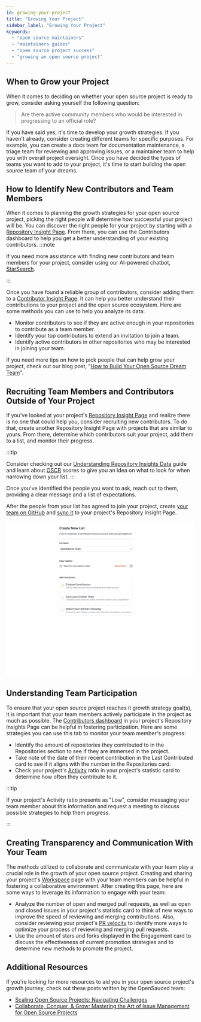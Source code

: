 ```yaml
---
id: growing-your-project
title: "Growing Your Project"
sidebar_label: "Growing Your Project"
keywords:
  - "open source maintainers"
  - "maintainers guides"
  - "open source project success"
  - "growing an open source project"
---
```




## When to Grow your Project

When it comes to deciding on whether your open source project is ready to grow, consider asking yourself the following question:

> Are there active community members who would be interested in progressing to an official role?

If you have said yes, it's time to develop your growth strategies. If you haven't already, consider creating different teams for specific purposes. For example, you can create a docs team for documentation maintenance, a triage team for reviewing and approving issues, or a maintainer team to help you with overall project oversight. Once you have decided the types of teams you want to add to your project, it's time to start building the open source team of your dreams.

## How to Identify New Contributors and Team Members

When it comes to planning the growth strategies for your open source project, picking the right people will determine how successful your project will be. You can discover the right people for your project by starting with a [Repository Insight Page](../maintainers/maintainers-guide.md#creating-a-new-repository-insight-page). From there, you can use the Contributors dashboard to help you get a better understanding of your existing contributors.
:::note

If you need more assistance with finding new contributors and team members for your project, consider using our AI-powered chatbot, [StarSearch](../features/star-search.md#user-guide).

:::

Once you have found a reliable group of contributors, consider adding them to a [Contributor Insight Page](../maintainers/maintainers-guide.md#creating-a-new-contributor-insight-page). It can help you better understand their contributions to your project and the open source ecosystem. Here are some methods you can use to help you analyze its data:

- Monitor contributors to see if they are active enough in your repositories to contribute as a team member.
- Identify your top contributors to extend an invitation to join a team.
- Identify active contributors in other repositories who may be interested in joining your team.

If you need more tips on how to pick people that can help grow your project, check out our blog post, "[How to Build Your Open Source Dream Team](https://dev.to/opensauced/how-to-build-your-open-source-dream-team-a-guide-3i90)".

## Recruiting Team Members and Contributors Outside of Your Project

If you've looked at your project's [Repository Insight Page](../features/repo-insights.md) and realize there is no one that could help you, consider recruiting new contributors. To do that, create another Repository Insight Page with projects that are similar to yours. From there, determine which contributors suit your project, add them to a list, and monitor their progress.  

:::tip

Consider checking out our [Understanding Repository Insights Data](../features/repo-insights.md) guide and learn about [OSCR](../welcome/glossary.md#oscr-score) scores to give you an idea on what to look for when narrowing down your list.
:::

Once you've identified the people you want to ask, reach out to them, providing a clear message and a list of expectations.

After the people from your list has agreed to join your project, create [your team on GitHub](https://docs.github.com/en/organizations/organizing-members-into-teams/creating-a-team) and [sync it](../welcome/faqs.md#sync-your-github-team) to your project's Repository Insight Page.

![team sync gif](../../static/gif/team-sync.gif)

## Understanding Team Participation

To ensure that your open source project reaches it growth strategy goal(s), it is important that your team members actively participate in the project as much as possible. The [Contributors dashboard](../maintainers/maintainers-guide.md#contributors) in your project's Repository Insights Page can be helpful in fostering participation. Here are some strategies you can use this tab to monitor your team member's progress:

- Identify the amount of repositories they contributed to in the Repositories section to see if they are immersed in the project.
- Take note of the date of their recent contribution in the Last Contributed card to see if it aligns with the number in the Repositories card.
- Check your project's [Activity](../welcome/glossary.md#activity) ratio in your project's statistic card to determine how often they contribute to it.

:::tip

If your project's Activity ratio presents as "Low", consider messaging your team member about this information and request a meeting to discuss possible strategies to help them progress.

:::

## Creating Transparency and Communication With Your Team

The methods utilized to collaborate and communicate with your team play a crucial role in the growth of your open source project. Creating and sharing your project's [Workspace](../features/workspaces.md) page with your team members can be helpful in fostering a collaborative environment. After creating this page, here are some ways to leverage its information to engage with your team:

- Analyze the number of open and merged pull requests, as well as open and closed issues in your project's statistic card to think of new ways to improve the speed of reviewing and merging contributions. Also, consider reviewing your project's [PR velocity](../welcome/glossary.md#pr-velocity) to identify more ways to optimize your process of reviewing and merging pull requests.
- Use the amount of stars and forks displayed in the Engagement card to discuss the effectiveness of current promotion strategies and to determine new methods to promote the project.

## Additional Resources

If you're looking for more resources to aid you in your open source project's growth journey, check out these posts written by the OpenSauced team:

- [Scaling Open Source Projects: Navigating Challenges](https://dev.to/opensauced/navigating-the-challenges-of-scaling-open-source-projects-11h2)
- [Collaborate, Conquer, & Grow: Mastering the Art of Issue Management for Open Source Projects](https://dev.to/opensauced/collaborate-conquer-grow-mastering-the-art-of-issue-management-for-open-source-projects-49gi)
